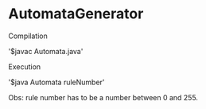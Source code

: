 # AutomataGenerator

Compilation

'$javac Automata.java'

Execution

'$java Automata ruleNumber'

Obs: rule number has to be a number between 0 and 255.

